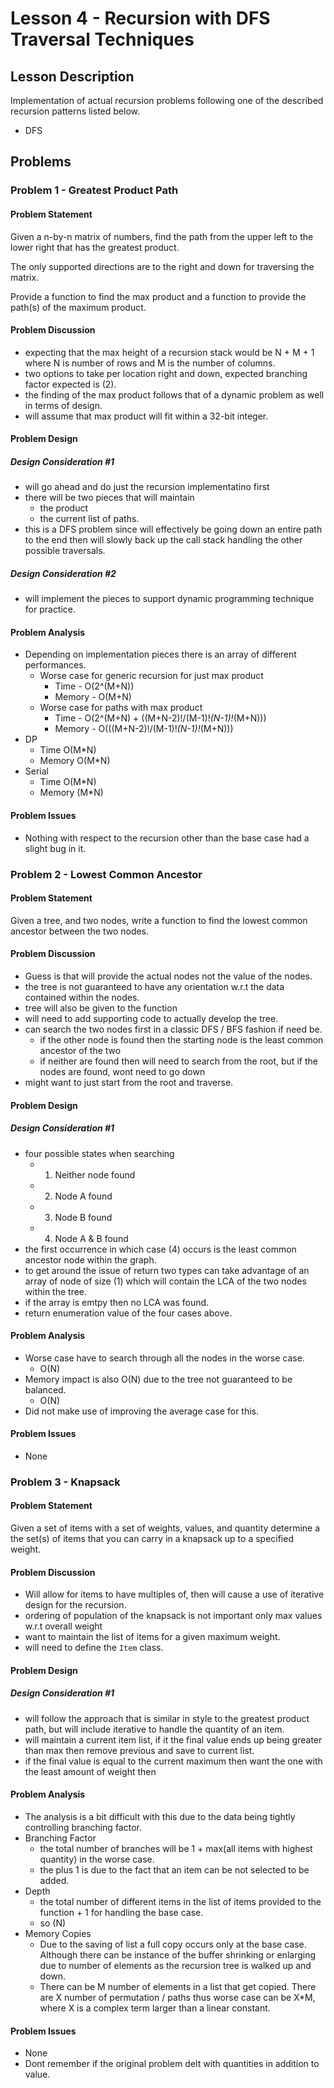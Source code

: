 # Lesson 4 - Recursion with DFS Traversal Techniques
## Lesson Description
Implementation of actual recursion problems following one of the described recursion patterns listed below.
- DFS

## Problems
### Problem 1 - Greatest Product Path
#### Problem Statement
>
Given a n-by-n matrix of numbers, find the path from the upper left to the lower right that has the greatest product.
>
The only supported directions are to the right and down for traversing the matrix.
>
Provide a function to find the max product and a function to provide the path(s) of the maximum product.

#### Problem Discussion
- expecting that the max height of a recursion stack would be N + M + 1 where N is number of rows and M is the number of columns.
- two options to take per location right and down, expected branching factor expected is (2).
- the finding of the max product follows that of a dynamic problem as well in terms of design.
- will assume that max product will fit within a 32-bit integer.

#### Problem Design
##### Design Consideration #1
- will go ahead and do just the recursion implementatino first
- there will be two pieces that will maintain
  - the product
  - the current list of paths.
- this is a DFS problem since will effectively be going down an entire path to the end then will slowly back up the call stack handling the other possible traversals.

##### Design Consideration #2
- will implement the pieces to support dynamic programming technique for practice.

#### Problem Analysis
- Depending on implementation pieces there is an array of different performances.
  - Worse case for generic recursion for just max product 
    - Time - O(2^(M+N))
    - Memory - O(M+N)
  - Worse case for paths with max product
    - Time - O(2^(M+N) + ((M+N-2)!/(M-1)!*(N-1)!*(M+N)))
    - Memory - O(((M+N-2)!/(M-1)!*(N-1)!*(M+N)))
- DP
  - Time O(M*N)
  - Memory O(M*N)
- Serial
  - Time O(M*N)
  - Memory (M*N)

#### Problem Issues
- Nothing with respect to the recursion other than the base case had a slight bug in it.

### Problem 2 - Lowest Common Ancestor
#### Problem Statement
>
Given a tree, and two nodes, write a function to find the lowest common ancestor between the two nodes.

#### Problem Discussion
- Guess is that will provide the actual nodes not the value of the nodes.
- the tree is not guaranteed to have any orientation w.r.t the data contained within the nodes.
- tree will also be given to the function
- will need to add supporting code to actually develop the tree.
- can search the two nodes first in a classic DFS / BFS fashion if need be.
  - if the other node is found then the starting node is the least common ancestor of the two
  - if neither are found then will need to search from the root, but if the nodes are found, wont need to go down
- might want to just start from the root and traverse.

#### Problem Design
##### Design Consideration #1
- four possible states when searching
  - 1. Neither node found
  - 2. Node A found
  - 3. Node B found
  - 4. Node A & B found
- the first occurrence in which case (4) occurs is the least common ancestor node within the graph.
- to get around the issue of return two types can take advantage of an array of node of size (1) which will contain the LCA of the two nodes within the tree.
- if the array is emtpy then no LCA was found.
- return enumeration value of the four cases above.

#### Problem Analysis
- Worse case have to search through all the nodes in the worse case.
  - O(N)
- Memory impact is also O(N) due to the tree not guaranteed to be balanced.
  - O(N)
- Did not make use of improving the average case for this.

#### Problem Issues
- None

### Problem 3 - Knapsack
#### Problem Statement
>
Given a set of items with a set of weights, values, and quantity determine a the set(s) of items that you can carry in a knapsack up to a specified weight.

#### Problem Discussion
- Will allow for items to have multiples of, then will cause a use of iterative design for the recursion.
- ordering of population of the knapsack is not important only max values w.r.t overall weight
- want to maintain the list of items for a given maximum weight.
- will need to define the `Item` class.

#### Problem Design
##### Design Consideration #1
- will follow the approach that is similar in style to the greatest product path, but will include iterative to handle the quantity of an item.
- will maintain a current item list, if it the final value ends up being greater than max then remove previous and save to current list.
- if the final value is equal to the current maximum then want the one with the least amount of weight then

#### Problem Analysis
- The analysis is a bit difficult with this due to the data being tightly controlling branching factor.
- Branching Factor
  - the total number of branches will be 1 + max(all items with highest quantity) in the worse case.
  - the plus 1 is due to the fact that an item can be not selected to be added.
- Depth
  - the total number of different items in the list of items provided to the function + 1 for handling the base case.
  - so (N)
- Memory Copies
  - Due to the saving of list a full copy occurs only at the base case.  Although there can be instance of the buffer shrinking or enlarging due to number of elements as the recursion tree is walked up and down.
  - There can be M number of elements in a list that get copied.  There are X number of permutation / paths thus worse case can be X*M, where X is a complex term larger than a linear constant.

#### Problem Issues
- None
- Dont remember if the original problem delt with quantities in addition to value.